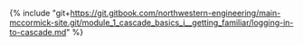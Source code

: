 {% include "git+https://git.gitbook.com/northwestern-engineering/main-mccormick-site.git/module_1_cascade_basics_i__getting_familiar/logging-in-to-cascade.md" %}

